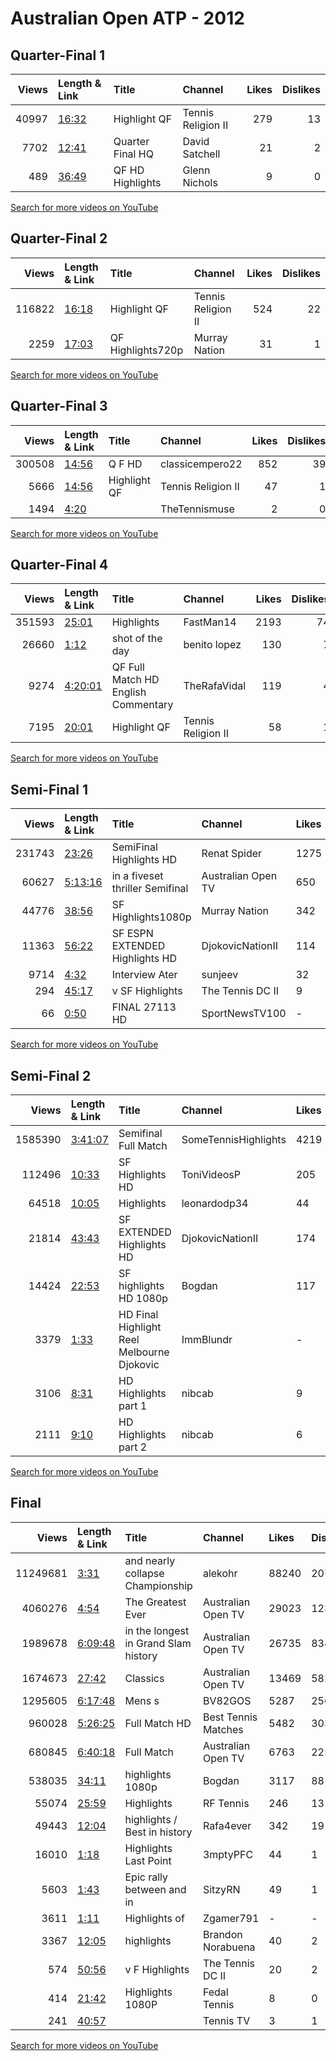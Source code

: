 
# Australian Open ATP - 2012
    
## Quarter-Final 1
|   Views | Length & Link                                        | Title            | Channel            |   Likes |   Dislikes |
|--------:|:-----------------------------------------------------|:-----------------|:-------------------|--------:|-----------:|
|   40997 | [16:32](https://www.youtube.com/watch?v=bDGvMg3TWOc) | Highlight   QF   | Tennis Religion II |     279 |         13 |
|    7702 | [12:41](https://www.youtube.com/watch?v=mAbfn1j6GwM) | Quarter Final HQ | David Satchell     |      21 |          2 |
|     489 | [36:49](https://www.youtube.com/watch?v=iSEDGzhrUtc) | QF HD Highlights | Glenn Nichols      |       9 |          0 |

[Search for more videos on YouTube](https://www.youtube.com/results?search_query=%22australian+open%22+%22Djokovic%22+%22Ferrer%22+%222012%22+%22highlights%22)     

## Quarter-Final 2
|   Views | Length & Link                                        | Title             | Channel            |   Likes |   Dislikes |
|--------:|:-----------------------------------------------------|:------------------|:-------------------|--------:|-----------:|
|  116822 | [16:18](https://www.youtube.com/watch?v=-U3PTcn1aps) | Highlight   QF    | Tennis Religion II |     524 |         22 |
|    2259 | [17:03](https://www.youtube.com/watch?v=Kn6nQlJTAvI) | QF Highlights720p | Murray Nation      |      31 |          1 |

[Search for more videos on YouTube](https://www.youtube.com/results?search_query=%22australian+open%22+%22Murray%22+%22Nishikori%22+%222012%22+%22highlights%22)     

## Quarter-Final 3
|   Views | Length & Link                                        | Title          | Channel            |   Likes |   Dislikes |
|--------:|:-----------------------------------------------------|:---------------|:-------------------|--------:|-----------:|
|  300508 | [14:56](https://www.youtube.com/watch?v=EhCqLsF8l0U) | Q F     HD     | classicempero22    |     852 |         39 |
|    5666 | [14:56](https://www.youtube.com/watch?v=Gy-18PEtxZ8) | Highlight   QF | Tennis Religion II |      47 |          1 |
|    1494 | [4:20](https://www.youtube.com/watch?v=SCy2rLVszzI)  |                | TheTennismuse      |       2 |          0 |

[Search for more videos on YouTube](https://www.youtube.com/results?search_query=%22australian+open%22+%22Federer%22+%22Potro%22+%222012%22+%22highlights%22)     

## Quarter-Final 4
|   Views | Length & Link                                          | Title                               | Channel            |   Likes |   Dislikes |
|--------:|:-------------------------------------------------------|:------------------------------------|:-------------------|--------:|-----------:|
|  351593 | [25:01](https://www.youtube.com/watch?v=QZSm4QoHZwY)   | Highlights                          | FastMan14          |    2193 |         74 |
|   26660 | [1:12](https://www.youtube.com/watch?v=L80VJ5JqEYI)    | shot of the day                     | benito lopez       |     130 |          7 |
|    9274 | [4:20:01](https://www.youtube.com/watch?v=8L5Q5RmxoI8) | QF Full Match HD English Commentary | TheRafaVidal       |     119 |          4 |
|    7195 | [20:01](https://www.youtube.com/watch?v=zl3mhXlBB94)   | Highlight   QF                      | Tennis Religion II |      58 |          1 |

[Search for more videos on YouTube](https://www.youtube.com/results?search_query=%22australian+open%22+%22Nadal%22+%22Berdych%22+%222012%22+%22highlights%22)     

## Semi-Final 1
|   Views | Length & Link                                          | Title                              | Channel            | Likes   | Dislikes   |
|--------:|:-------------------------------------------------------|:-----------------------------------|:-------------------|:--------|:-----------|
|  231743 | [23:26](https://www.youtube.com/watch?v=lGDe20nlwME)   | SemiFinal  Highlights HD           | Renat Spider       | 1275    | 53         |
|   60627 | [5:13:16](https://www.youtube.com/watch?v=X25sxejucs0) | in a fiveset thriller    Semifinal | Australian Open TV | 650     | 23         |
|   44776 | [38:56](https://www.youtube.com/watch?v=goEc8SxAuoQ)   | SF Highlights1080p                 | Murray Nation      | 342     | 10         |
|   11363 | [56:22](https://www.youtube.com/watch?v=4_3OhyjFx1o)   | SF ESPN EXTENDED Highlights HD     | DjokovicNationII   | 114     | 3          |
|    9714 | [4:32](https://www.youtube.com/watch?v=NLoYkeqNN_c)    | Interview Ater                     | sunjeev            | 32      | 2          |
|     294 | [45:17](https://www.youtube.com/watch?v=g2Zl0DQjxeE)   | v      SF Highlights               | The Tennis DC II   | 9       | 0          |
|      66 | [0:50](https://www.youtube.com/watch?v=QHZNOIGyaZw)    | FINAL  27113 HD                    | SportNewsTV100     | -       | -          |

[Search for more videos on YouTube](https://www.youtube.com/results?search_query=%22australian+open%22+%22Djokovic%22+%22Murray%22+%222012%22+%22highlights%22)     

## Semi-Final 2
|   Views | Length & Link                                          | Title                                        | Channel              | Likes   | Dislikes   |
|--------:|:-------------------------------------------------------|:---------------------------------------------|:---------------------|:--------|:-----------|
| 1585390 | [3:41:07](https://www.youtube.com/watch?v=2owjhcrUBI0) | Semifinal  Full Match                        | SomeTennisHighlights | 4219    | 446        |
|  112496 | [10:33](https://www.youtube.com/watch?v=FblE5Jy7qgA)   | SF  Highlights   HD                          | ToniVideosP          | 205     | 11         |
|   64518 | [10:05](https://www.youtube.com/watch?v=nfbgYxXJKjc)   | Highlights                                   | leonardodp34         | 44      | 2          |
|   21814 | [43:43](https://www.youtube.com/watch?v=bpGVkchOoMo)   | SF EXTENDED Highlights HD                    | DjokovicNationII     | 174     | 11         |
|   14424 | [22:53](https://www.youtube.com/watch?v=Qos314xBMKE)   | SF    highlights HD 1080p                    | Bogdan               | 117     | 4          |
|    3379 | [1:33](https://www.youtube.com/watch?v=Nf6fMhHSVaI)    | HD   Final Highlight Reel Melbourne Djokovic | ImmBlundr            | -       | -          |
|    3106 | [8:31](https://www.youtube.com/watch?v=EF373auqbIE)    | HD     Highlights part 1                     | nibcab               | 9       | 0          |
|    2111 | [9:10](https://www.youtube.com/watch?v=baUfm7pFJfk)    | HD     Highlights part 2                     | nibcab               | 6       | 0          |

[Search for more videos on YouTube](https://www.youtube.com/results?search_query=%22australian+open%22+%22Nadal%22+%22Federer%22+%222012%22+%22highlights%22)     

## Final
|    Views | Length & Link                                          | Title                                 | Channel             | Likes   | Dislikes   |
|---------:|:-------------------------------------------------------|:--------------------------------------|:--------------------|:--------|:-----------|
| 11249681 | [3:31](https://www.youtube.com/watch?v=HhCzXwdUs_U)    | and  nearly collapse   Championship   | alekohr             | 88240   | 2074       |
|  4060276 | [4:54](https://www.youtube.com/watch?v=-kaaXz4IgrA)    | The Greatest  Ever                    | Australian Open TV  | 29023   | 1233       |
|  1989678 | [6:09:48](https://www.youtube.com/watch?v=s43wZcHOikc) | in the longest  in Grand Slam history | Australian Open TV  | 26735   | 834        |
|  1674673 | [27:42](https://www.youtube.com/watch?v=IwBCCvWRoFQ)   | Classics                              | Australian Open TV  | 13469   | 582        |
|  1295605 | [6:17:48](https://www.youtube.com/watch?v=XDWNrvXL9Gs) | Mens s                                | BV82GOS             | 5287    | 256        |
|   960028 | [5:26:25](https://www.youtube.com/watch?v=nQxS_oYJx3Q) | Full Match HD                         | Best Tennis Matches | 5482    | 303        |
|   680845 | [6:40:18](https://www.youtube.com/watch?v=xNbXf4-BSSA) | Full Match                            | Australian Open TV  | 6763    | 225        |
|   538035 | [34:11](https://www.youtube.com/watch?v=OZqWT3b10MA)   | highlights 1080p                      | Bogdan              | 3117    | 88         |
|    55074 | [25:59](https://www.youtube.com/watch?v=TF5E1A0Vm4o)   | Highlights                            | RF Tennis           | 246     | 13         |
|    49443 | [12:04](https://www.youtube.com/watch?v=g_P5kEdaFf0)   | highlights / Best  in  history        | Rafa4ever           | 342     | 19         |
|    16010 | [1:18](https://www.youtube.com/watch?v=kVK_RPjL_i4)    | Highlights Last Point                 | 3mptyPFC            | 44      | 1          |
|     5603 | [1:43](https://www.youtube.com/watch?v=miIJq0rmybw)    | Epic rally between   and   in         | SitzyRN             | 49      | 1          |
|     3611 | [1:11](https://www.youtube.com/watch?v=4VUUFj9gCCM)    | Highlights of                         | Zgamer791           | -       | -          |
|     3367 | [12:05](https://www.youtube.com/watch?v=-1AkWAqcP_s)   | highlights                            | Brandon Norabuena   | 40      | 2          |
|      574 | [50:56](https://www.youtube.com/watch?v=TB8Wuk-WKYo)   | v      F Highlights                   | The Tennis DC II    | 20      | 2          |
|      414 | [21:42](https://www.youtube.com/watch?v=QxBQjSgf6Zg)   | Highlights 1080P                      | Fedal Tennis        | 8       | 0          |
|      241 | [40:57](https://www.youtube.com/watch?v=mSqtE24MqYM)   |                                       | Tennis TV           | 3       | 1          |

[Search for more videos on YouTube](https://www.youtube.com/results?search_query=%22australian+open%22+%22Djokovic%22+%22Nadal%22+%222012%22+%22highlights%22)     
